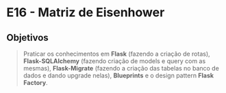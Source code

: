 # E16 - Matriz de Eisenhower

## Objetivos

> Praticar os conhecimentos em **Flask** (fazendo a criação de rotas), **Flask-SQLAlchemy** (fazendo criação de models e query com as mesmas), **Flask-Migrate** (fazendo a criação das tabelas no banco de dados e dando upgrade nelas), **Blueprints** e o design pattern **Flask Factory**.
